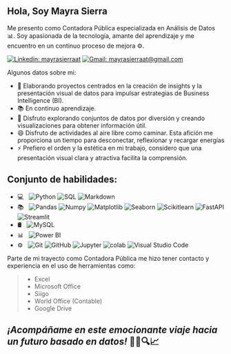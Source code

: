 ## Hola, Soy Mayra Sierra

Me presento como Contadora Pública especializada en Análisis de Datos 📊. Soy apasionada de la tecnología, amante del aprendizaje y me encuentro en un continuo proceso de mejora ⚙️.

[![Linkedin: mayrasierraat](https://img.shields.io/badge/-mayrasierraat-blue?style=flat-square&logo=Linkedin&logoColor=white&link=https://www.linkedin.com/in/mayrasierraat/)](https://www.linkedin.com/in/mayrasierraat/)
[![Gmail: mayrasierraat@gmail.com](https://img.shields.io/badge/Gmail-mayrasierraat@gmail.com-red)](mailto:mayrasierraat@gmail.com)

Algunos datos sobre mi:

- 🔭 Elaborando proyectos centrados en la creación de insights y la presentación visual de datos para impulsar estrategias de Business Intelligence (BI).
- 📚 En continuo aprendizaje.
- 🌱 Disfruto explorando conjuntos de datos por diversión y creando visualizaciones para obtener información útil.
- 😄 Disfruto de actividades al aire libre como caminar. Esta afición me proporciona un tiempo para desconectar, reflexionar y recargar energías
- ⚡ Prefiero el orden y la estética en mi trabajo, considero que una presentación visual clara y atractiva facilita la comprensión.
  
## Conjunto de habilidades:

- 💻 &nbsp;
  ![Python](https://img.shields.io/badge/-Python-333333?style=flat&logo=python)
  ![SQL](https://img.shields.io/badge/-SQL-333333?style=flat&logo=sql)
  ![Markdown](https://img.shields.io/badge/-Markdown-333333?style=flat&logo=markdown)
- 📚 &nbsp;
  ![Pandas](https://img.shields.io/badge/-Pandas-333333?style=flat&logo=pandas)
  ![Numpy](https://img.shields.io/badge/-Numpy-333333?style=flat&logo=numpy)
  ![Matplotlib](https://img.shields.io/badge/-Matplotlib-333333?style=flat&logo=matplotlib)
  ![Seaborn](https://img.shields.io/badge/-Seaborn-333333?style=flat&logo=seaborn)
  ![Scikitlearn](https://img.shields.io/badge/-Scikitlearn-333333?style=flat&logo=scikitlearn)
  ![FastAPI](https://img.shields.io/badge/-FastAPI-333333?style=flat&logo=fastapi)
  ![Streamlit](https://img.shields.io/badge/-Streamlit-333333?style=flat&logo=streamlit)
- 🛢 &nbsp;
  ![MySQL](https://img.shields.io/badge/-MySQL-333333?style=flat&logo=MySQL)
- 📊 &nbsp;
  ![Power BI](https://img.shields.io/badge/-Power%20BI-333333?style=flat&logo=powerbi)
- ⚙️ &nbsp;
  ![Git](https://img.shields.io/badge/-Git-333333?style=flat&logo=git)
  ![GitHub](https://img.shields.io/badge/-GitHub-333333?style=flat&logo=github)
  ![Jupyter](https://img.shields.io/badge/-Jupyter-333333?style=flat&logo=jupyter)
  ![colab](https://img.shields.io/badge/-colab-333333?style=flat&logo=colabbadge)
  ![Visual Studio Code](https://img.shields.io/badge/-Visual%20Studio%20Code-333333?style=flat&logo=visual-studio-code&logoColor=007ACC)
 

Parte de mi trayecto como Contadora Pública me hizo tener contacto y experiencia en el uso de herramientas como:

>- Excel
>- Microsoft Office
>- Siigo
>- World Office (Contable)
>- Google Drive


## _¡Acompáñame en este emocionante viaje hacia un futuro basado en datos!_ 💼🚀🔍📈
